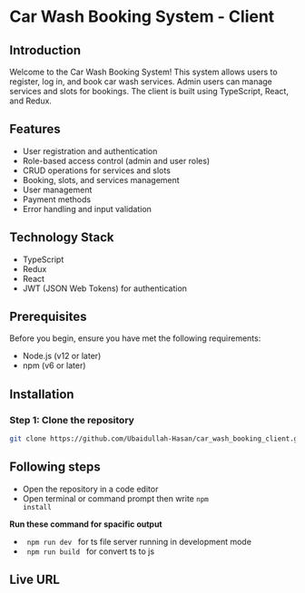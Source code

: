 # Car Wash Booking System - Client

## Introduction

Welcome to the Car Wash Booking System! This system allows users to register, log in, and book car wash services. Admin users can manage services and slots for bookings. The client is built using TypeScript, React, and Redux.

## Features

- User registration and authentication
- Role-based access control (admin and user roles)
- CRUD operations for services and slots
- Booking, slots, and services management
- User management
- Payment methods
- Error handling and input validation

## Technology Stack

- TypeScript
- Redux
- React
- JWT (JSON Web Tokens) for authentication

## Prerequisites

Before you begin, ensure you have met the following requirements:

- Node.js (v12 or later)
- npm (v6 or later)

## Installation

### Step 1: Clone the repository


```bash
git clone https://github.com/Ubaidullah-Hasan/car_wash_booking_client.git
```

## Following steps
* Open the repository in a code editor
* Open terminal or command prompt then write <code>npm install</code>
  
<b> Run these command for spacific output </b>
  * <code> npm run dev </code> for ts file server running in development mode
  * <code> npm run build </code> for convert ts to js

## Live URL

<!-- The Car Wash Booking System is deployed and can be accessed at:
[https://car-wash-booking-system-gilt.vercel.app/](https://car-wash-booking-system-gilt.vercel.app/) -->